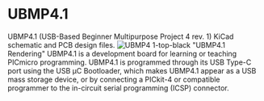# UBMP4.1
 UBMP4.1 (USB-Based Beginner Multipurpose Project 4 rev. 1) KiCad schematic and PCB design files.
![UBMP4 1-top-black](https://user-images.githubusercontent.com/4099144/120913301-14a02180-c664-11eb-8325-3a5cc9fb6abf.png) "UBMP4.1 Rendering"
UBMP4.1 is a development board for learning or teaching PICmicro programming. UBMP4.1 is programmed through its USB Type-C port using the USB µC Bootloader, which makes UBMP4.1 appear as a USB mass storage device, or by connecting a PICkit-4 or compatible programmer to the in-circuit serial programming (ICSP) connector.
